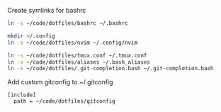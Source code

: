 Create symlinks for bashrc

```bash
ln -s ~/code/dotfiles/bashrc ~/.bashrc

mkdir ~/.config
ln -s ~/code/dotfiles/nvim ~/.config/nvim

ln -s ~/code/dotfiles/tmux.conf ~/.tmux.conf
ln -s ~/code/dotfiles/aliases ~/.bash_aliases
ln -s ~/code/dotfiles/.git-completion.bash ~/.git-completion.bash
```

Add custom gitconfig to ~/.gitconfig

```
[include]
  path = ~/code/dotfiles/gitconfig
```
